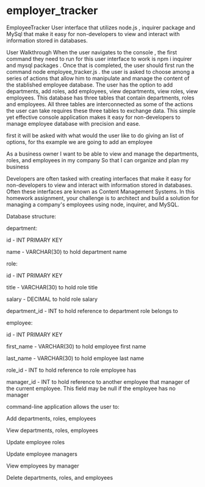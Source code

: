 # employer_tracker

EmployeeTracker
User interface that utilizes node.js , inquirer package and MySql that make it easy for non-developers to view and interact with information stored in databases.

User Walkthrough
When the user navigates to the console , the first command they need to run for this user interface to work is npm i inquirer and mysql packages . Once that is completed, the user should first run the command node employee_tracker.js . the user is asked to choose among a series of actions that allow him to manipulate and manage the content of the stablished employee database. The user has the option to add departments, add roles, add employees, view departments, view roles, view employees. This database has three tables that contain departments, roles and employees. All three tables are interconnected as some of the actions the user can take requires these three tables to exchange data. This simple yet effective console application makes it easy for non-developers to manage employee database with precision and ease.

first it will be asked with what would the user like to do giving an list of options, for ths example we are going to add an employee

As a business owner
I want to be able to view and manage the departments, roles, and employees in my company
So that I can organize and plan my business

Developers are often tasked with creating interfaces that make it easy for non-developers to view and interact with information stored in databases. Often these interfaces are known as Content Management Systems. In this homework assignment, your challenge is to architect and build a solution for managing a company's employees using node, inquirer, and MySQL.

Database structure:

department:

id - INT PRIMARY KEY

name - VARCHAR(30) to hold department name


role:

id - INT PRIMARY KEY

title -  VARCHAR(30) to hold role title

salary -  DECIMAL to hold role salary

department_id -  INT to hold reference to department role belongs to

employee:

id - INT PRIMARY KEY

first_name - VARCHAR(30) to hold employee first name

last_name - VARCHAR(30) to hold employee last name

role_id - INT to hold reference to role employee has

manager_id - INT to hold reference to another employee that manager of the current employee. This field may be null if the employee has no manager


command-line application allows the user to:

Add departments, roles, employees

View departments, roles, employees

Update employee roles

Update employee managers

View employees by manager

Delete departments, roles, and employees

